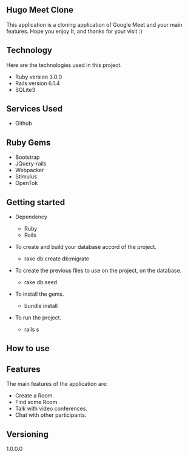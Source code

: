 
## Hugo Meet Clone
This application is a cloning application of Google Meet and your main features. Hope you enjoy It, and thanks for your visit :)


## Technology 

Here are the technologies used in this project.

* Ruby version  3.0.0
* Rails version 6.1.4
* SQLite3

## Services Used

* Github

## Ruby Gems

* Bootstrap
* JQuery-rails
* Webpacker
* Stimulus
* OpenTok


## Getting started

* Dependency
  - Ruby  
  - Rails

* To create and build your database accord of the project.
  - rake db:create db:migrate
  
* To create the previous files to use on the project, on the database.
  - rake db:seed
  
* To install the gems.
  - bundle install
  
* To run the project.
  - rails s

## How to use

## Features

The main features of the application are:
 - Create a Room.
 - Find some Room.
 - Talk with video conferences.
 - Chat with other participants.


  ## Versioning

  1.0.0.0
